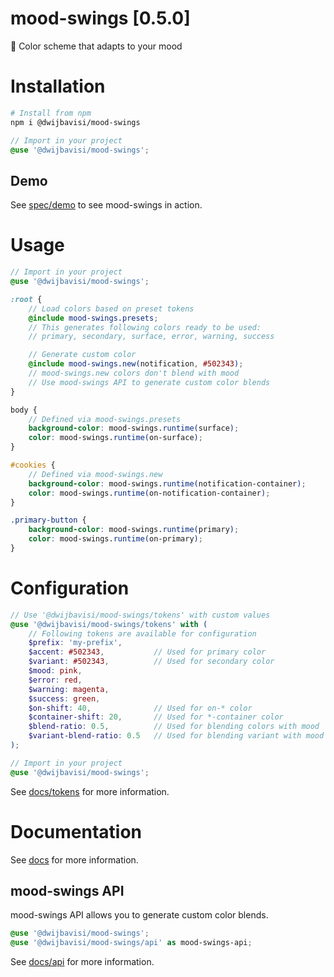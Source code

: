 # mood-swings [0.5.0]
🎨 Color scheme that adapts to your mood

# Installation

```sh
# Install from npm
npm i @dwijbavisi/mood-swings
```

```scss
// Import in your project
@use '@dwijbavisi/mood-swings';
```

## Demo

See [spec/demo](https://TaciturnCoder.github.io/mood-swings/spec/demo)
to see mood-swings in action.

# Usage

```scss
// Import in your project
@use '@dwijbavisi/mood-swings';

:root {
    // Load colors based on preset tokens
    @include mood-swings.presets;
    // This generates following colors ready to be used:
    // primary, secondary, surface, error, warning, success

    // Generate custom color
    @include mood-swings.new(notification, #502343);
    // mood-swings.new colors don't blend with mood
    // Use mood-swings API to generate custom color blends
}

body {
    // Defined via mood-swings.presets
    background-color: mood-swings.runtime(surface);
    color: mood-swings.runtime(on-surface);
}

#cookies {
    // Defined via mood-swings.new
    background-color: mood-swings.runtime(notification-container);
    color: mood-swings.runtime(on-notification-container);
}

.primary-button {
    background-color: mood-swings.runtime(primary);
    color: mood-swings.runtime(on-primary);
}
```

# Configuration

```scss
// Use '@dwijbavisi/mood-swings/tokens' with custom values
@use '@dwijbavisi/mood-swings/tokens' with (
    // Following tokens are available for configuration
    $prefix: 'my-prefix',
    $accent: #502343,           // Used for primary color
    $variant: #502343,          // Used for secondary color
    $mood: pink,
    $error: red,
    $warning: magenta,
    $success: green,
    $on-shift: 40,              // Used for on-* color
    $container-shift: 20,       // Used for *-container color
    $blend-ratio: 0.5,          // Used for blending colors with mood
    $variant-blend-ratio: 0.5   // Used for blending variant with mood
);

// Import in your project
@use '@dwijbavisi/mood-swings';
```

See [docs/tokens](https://TaciturnCoder.github.io/mood-swings/docs/tokens)
for more information.

# Documentation
See [docs](https://TaciturnCoder.github.io/mood-swings/docs)
for more information.

## mood-swings API
mood-swings API allows you to generate custom color blends.

```scss
@use '@dwijbavisi/mood-swings';
@use '@dwijbavisi/mood-swings/api' as mood-swings-api;
```

See [docs/api](https://TaciturnCoder.github.io/mood-swings/docs/api)
for more information.
